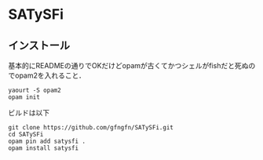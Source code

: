 # SATySFi
## インストール

基本的にREADMEの通りでOKだけどopamが古くてかつシェルがfishだと死ぬのでopam2を入れること．
```
yaourt -S opam2
opam init
```

ビルドは以下
```
git clone https://github.com/gfngfn/SATySFi.git
cd SATySFi
opam pin add satysfi .
opam install satysfi
```
